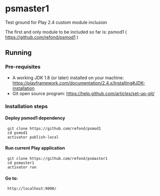 # psmaster1

Test ground for Play 2.4 custom module inclusion

The first and only module to be included so far 
is: psmod1 ( https://github.com/refond/psmod1 )

## Running 

### Pre-requisites

 - A working JDK 1.8 (or later) installed on your machine:
   https://playframework.com/documentation/2.4.x/Installing#JDK-installation
 - Git open source program:
   https://help.github.com/articles/set-up-git/

### Installation steps

#### Deploy psmod1 dependency

     git clone https://github.com/refond/psmod1
     cd psmod1
     activator publish-local

#### Run current Play application

     git clone https://github.com/refond/psmaster1
     cd psmaster1
     activator run

#### Go to:

     http://localhost:9000/
